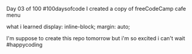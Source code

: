 Day 03 of 100 #100daysofcode
I created a copy of freeCodeCamp cafe menu 

what i learned
display: inline-block;
margin: auto;

I'm suppose to create this repo tomorrow but i'm so excited i can't wait #happycoding
